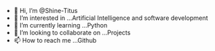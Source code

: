 - 👋 Hi, I’m @Shine-Titus
- 👀 I’m interested in ...Artificial Intelligence and software development
- 🌱 I’m currently learning ...Python
- 💞️ I’m looking to collaborate on ...Projects
- 📫 How to reach me ...Github

<!---
Shine-Titus/Shine-Titus is a ✨ special ✨ repository because its `README.md` (this file) appears on your GitHub profile.
You can click the Preview link to take a look at your changes.
--->
